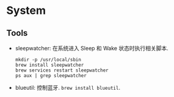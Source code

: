 # System

## Tools

* sleepwatcher: 在系统进入 Sleep 和 Wake 状态时执行相关脚本. 

    ```shell
    mkdir -p /usr/local/sbin
    brew install sleepwatcher
    brew services restart sleepwatcher
    ps aux | grep sleepwatcher
    
    ```

* blueutil: 控制蓝牙. `brew install blueutil`.